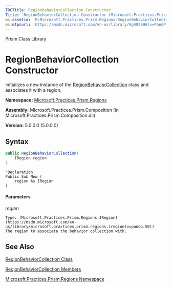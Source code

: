 ```yaml
---
TOCTitle: RegionBehaviorCollection Constructor
Title: 'RegionBehaviorCollection Constructor (Microsoft.Practices.Prism.Regions)'
ms:assetid: 'M:Microsoft.Practices.Prism.Regions.RegionBehaviorCollection.\#ctor(Microsoft.Practices.Prism.Regions.IRegion)'
ms:mtpsurl: 'https://msdn.microsoft.com/en-us/library/Gg405696(v=PandP.50)'
---
```


Prism Class Library

# RegionBehaviorCollection Constructor

Initializes a new instance of the [RegionBehaviorCollection](https://msdn.microsoft.com/en-us/library/microsoft.practices.prism.regions.regionbehaviorcollection(v=pandp.50)) class and associates it with a region.

**Namespace:** [Microsoft.Practices.Prism.Regions](https://msdn.microsoft.com/en-us/library/microsoft.practices.prism.regions(v=pandp.50))

**Assembly:** Microsoft.Practices.Prism.Composition (in Microsoft.Practices.Prism.Composition.dll)

**Version:** 5.0.0.0 (5.0.0.0)

## Syntax

```C#
public RegionBehaviorCollection(
	IRegion region
)
```

```VB
'Declaration
Public Sub New ( 
	region As IRegion
)
```

#### Parameters

*region*

	Type: [Microsoft.Practices.Prism.Regions.IRegion](https://msdn.microsoft.com/en-us/library/microsoft.practices.prism.regions.iregion(v=pandp.50))
	The region to associate the behavior collection with.

## See Also

[RegionBehaviorCollection Class](https://msdn.microsoft.com/en-us/library/microsoft.practices.prism.regions.regionbehaviorcollection(v=pandp.50))

[RegionBehaviorCollection Members](https://msdn.microsoft.com/en-us/library/microsoft.practices.prism.regions.regionbehaviorcollection_members(v=pandp.50))

[Microsoft.Practices.Prism.Regions Namespace](https://msdn.microsoft.com/en-us/library/microsoft.practices.prism.regions(v=pandp.50))
